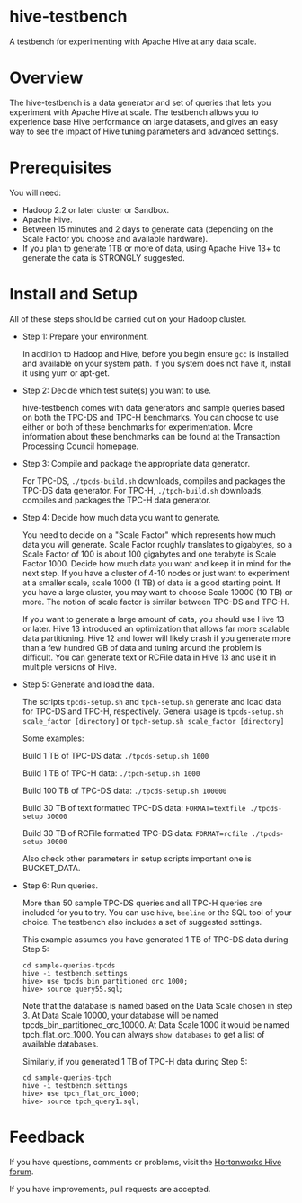 hive-testbench
==============

A testbench for experimenting with Apache Hive at any data scale.

Overview
========

The hive-testbench is a data generator and set of queries that lets you experiment with Apache Hive at scale. The testbench allows you to experience base Hive performance on large datasets, and gives an easy way to see the impact of Hive tuning parameters and advanced settings.

Prerequisites
=============

You will need:
* Hadoop 2.2 or later cluster or Sandbox.
* Apache Hive.
* Between 15 minutes and 2 days to generate data (depending on the Scale Factor you choose and available hardware).
* If you plan to generate 1TB or more of data, using Apache Hive 13+ to generate the data is STRONGLY suggested.

Install and Setup
=================

All of these steps should be carried out on your Hadoop cluster.

- Step 1: Prepare your environment.

  In addition to Hadoop and Hive, before you begin ensure ```gcc``` is installed and available on your system path. If you system does not have it, install it using yum or apt-get.

- Step 2: Decide which test suite(s) you want to use.

  hive-testbench comes with data generators and sample queries based on both the TPC-DS and TPC-H benchmarks. You can choose to use either or both of these benchmarks for experimentation. More information about these benchmarks can be found at the Transaction Processing Council homepage.

- Step 3: Compile and package the appropriate data generator.

  For TPC-DS, ```./tpcds-build.sh``` downloads, compiles and packages the TPC-DS data generator.
  For TPC-H, ```./tpch-build.sh``` downloads, compiles and packages the TPC-H data generator.

- Step 4: Decide how much data you want to generate.

  You need to decide on a "Scale Factor" which represents how much data you will generate. Scale Factor roughly translates to gigabytes, so a Scale Factor of 100 is about 100 gigabytes and one terabyte is Scale Factor 1000. Decide how much data you want and keep it in mind for the next step. If you have a cluster of 4-10 nodes or just want to experiment at a smaller scale, scale 1000 (1 TB) of data is a good starting point. If you have a large cluster, you may want to choose Scale 10000 (10 TB) or more. The notion of scale factor is similar between TPC-DS and TPC-H.

  If you want to generate a large amount of data, you should use Hive 13 or later. Hive 13 introduced an optimization that allows far more scalable data partitioning. Hive 12 and lower will likely crash if you generate more than a few hundred GB of data and tuning around the problem is difficult. You can generate text or RCFile data in Hive 13 and use it in multiple versions of Hive.

- Step 5: Generate and load the data.

  The scripts ```tpcds-setup.sh``` and ```tpch-setup.sh``` generate and load data for TPC-DS and TPC-H, respectively. General usage is ```tpcds-setup.sh scale_factor [directory]``` or ```tpch-setup.sh scale_factor [directory]```

  Some examples:

  Build 1 TB of TPC-DS data: ```./tpcds-setup.sh 1000```

  Build 1 TB of TPC-H data: ```./tpch-setup.sh 1000```

  Build 100 TB of TPC-DS data: ```./tpcds-setup.sh 100000```

  Build 30 TB of text formatted TPC-DS data: ```FORMAT=textfile ./tpcds-setup 30000```

  Build 30 TB of RCFile formatted TPC-DS data: ```FORMAT=rcfile ./tpcds-setup 30000```
  
  Also check other parameters in setup scripts important one is BUCKET_DATA.

- Step 6: Run queries.

  More than 50 sample TPC-DS queries and all TPC-H queries are included for you to try. You can use ```hive```, ```beeline``` or the SQL tool of your choice. The testbench also includes a set of suggested settings.

  This example assumes you have generated 1 TB of TPC-DS data during Step 5:

  	```
  	cd sample-queries-tpcds
  	hive -i testbench.settings
  	hive> use tpcds_bin_partitioned_orc_1000;
  	hive> source query55.sql;
  	```

  Note that the database is named based on the Data Scale chosen in step 3. At Data Scale 10000, your database will be named tpcds_bin_partitioned_orc_10000. At Data Scale 1000 it would be named tpch_flat_orc_1000. You can always ```show databases``` to get a list of available databases.

  Similarly, if you generated 1 TB of TPC-H data during Step 5:

  	```
  	cd sample-queries-tpch
  	hive -i testbench.settings
  	hive> use tpch_flat_orc_1000;
  	hive> source tpch_query1.sql;
  	```

Feedback
========

If you have questions, comments or problems, visit the [Hortonworks Hive forum](http://hortonworks.com/community/forums/forum/hive/).

If you have improvements, pull requests are accepted.
